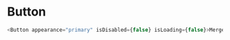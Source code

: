 # Button

```javascript
<Button appearance="primary" isDisabled={false} isLoading={false}>Merge</Button>
```
